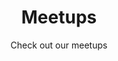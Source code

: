 ---
title: Meetups
subtitle: Check out our meetups
layout: product-category
show_sidebar: false
sort: title
---